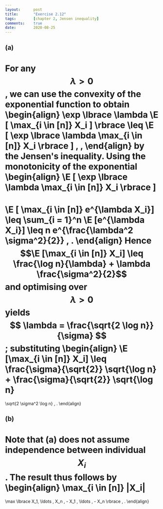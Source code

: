 ```yaml
---
layout:      post
title:       "Exercise 2.12"
tags:        [chapter 2, Jensen inequality]
comments:    true
date:        2020-08-25
---
```


## (a)

For any $$ \lambda > 0 $$,
we can use the convexity of the exponential function to obtain
\begin{align}
  \exp \lbrace \lambda \E [ \max_{i \in [n]} X_i ] \rbrace
  \leq
  \E [ \exp \lbrace \lambda \max_{i \in [n]} X_i \rbrace ]
  \, ,
\end{align}
by the Jensen's inequality. Using the monotonicity of the exponential
\begin{align}
  \E [ \exp \lbrace \lambda \max_{i \in [n]} X_i \rbrace ]
  =
  \E [ \max_{i \in [n]} e^{\lambda X_i}]
  \leq
  \sum_{i = 1}^n \E [e^{\lambda X_i}]
  \leq
  n e^{\frac{\lambda^2 \sigma^2}{2}}
  \, .
\end{align}
Hence
$$\E [\max_{i \in [n]} X_i] \leq \frac{\log n}{\lambda} + \lambda \frac{\sigma^2}{2}$$
and optimising over $$ \lambda > 0 $$ yields
$$ \lambda = \frac{\sqrt{2 \log n}}{\sigma} $$; substituting
\begin{align}
  \E [\max_{i \in [n]} X_i]
  \leq
  \frac{\sigma}{\sqrt{2}} \sqrt{\log n}
  +
  \frac{\sigma}{\sqrt{2}} \sqrt{\log n}
  =
  \sqrt{2 \sigma^2 \log n}
  \, .
\end{align}


## (b)

Note that (a) does not assume independence between individual $$ X_i $$.
The result thus follows by
\begin{align}
  \max_{i \in [n]} |X_i|
  =
  \max \lbrace X_1, \ldots , X_n , - X_1 , \ldots , - X_n \rbrace
  \, .
\end{align}
